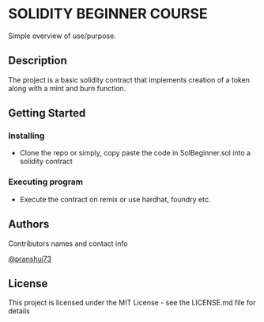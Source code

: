 # SOLIDITY BEGINNER COURSE
Simple overview of use/purpose.

## Description

The project is a basic solidity contract that implements creation of a token along with a mint and burn function.

## Getting Started

### Installing

* Clone the repo or simply, copy paste the code in SolBeginner.sol into a solidity contract

### Executing program

* Execute the contract on remix or use hardhat, foundry etc.

## Authors

Contributors names and contact info

[@pranshuj73](https://twitter.com/pranshuj73)


## License

This project is licensed under the MIT License - see the LICENSE.md file for details
